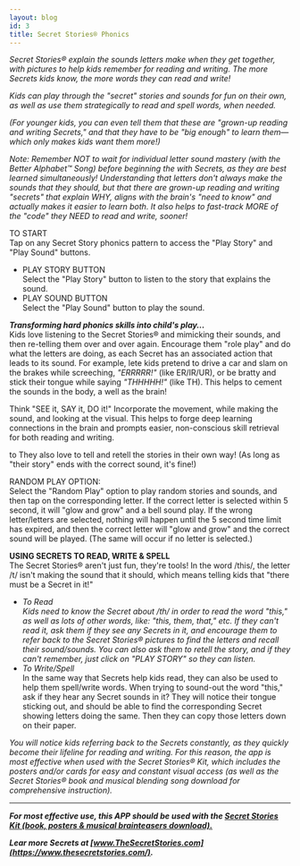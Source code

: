 ```yaml
---
layout: blog
id: 3
title: Secret Stories® Phonics
---
```

*Secret Stories® explain the sounds letters make when they get together, with pictures to help kids remember for reading and writing. The more Secrets kids know, the more words they can read and write!*  

*Kids can play through the "secret" stories and sounds for fun on their own, as well as use them strategically to read and spell words, when needed.*

*(For younger kids, you can even tell them that these are "grown-up reading and writing Secrets," and that they have to be "big enough" to learn them—which only makes kids want them more!)*

*Note: Remember NOT to wait for individual letter sound mastery (with the Better Alphabet™ Song) before beginning the with Secrets, as they are best learned simultaneously! Understanding that letters don't always make the sounds that they should, but that there are grown-up reading and writing "secrets" that explain WHY, aligns with the brain's "need to know" and actually makes it easier to learn both. It also helps to fast-track MORE of the "code" they NEED to read and write, sooner!*

TO START\
Tap on any Secret Story phonics pattern to access the "Play Story" and "Play Sound" buttons.

* PLAY STORY BUTTON\
  Select the "Play Story" button to listen to the story that explains the sound.  
* PLAY SOUND BUTTON\
  Select the "Play Sound" button to play the sound.

***Transforming hard phonics skills into child's play...***\
Kids love listening to the Secret Stories® and mimicking their sounds, and then re-telling them over and over again. Encourage them "role play" and do what the letters are doing, as each Secret has an associated action that leads to its sound. For example, lete kids pretend to drive a car and slam on the brakes while screeching, *"ERRRRR!"* (like ER/IR/UR), or be bratty and stick their tongue while saying *"THHHHH!"* (like TH). This helps to cement the sounds in the body, a well as the brain! 

Think "SEE it, SAY it, DO it!" Incorporate the movement, while making the sound, and looking at the visual. This helps to forge deep learning connections in the brain and prompts easier, non-conscious skill retrieval for both reading and writing.



to They also love to tell and retell the stories in their own way! (As long as "their story" ends with the correct sound, it's fine!) 

RANDOM PLAY OPTION:\
Select the "Random Play" option to play random stories and sounds, and then tap on the corresponding letter. If the correct letter is selected within 5 second, it will "glow and grow" and a bell sound play. If the wrong letter/letters are selected, nothing will happen until the 5 second time limit has expired, and then the correct letter will "glow and grow" and the correct sound will be played. (The same will occur if no letter is selected.)  

**USING SECRETS TO READ, WRITE & SPELL**\
The Secret Stories® aren't just fun, they're tools! In the word /this/, the letter /t/ isn't making the sound that it should, which means telling kids that "there must be a Secret in it!"

* *To Read*\
  *Kids need to know the Secret about /th/ in order to read the word "this," as well as lots of other words, like: "this, them, that," etc. If they can't read it, ask them if they see any Secrets in it, and encourage them to refer back to the Secret Stories® pictures to find the letters and recall their sound/sounds. You can also ask them to retell the story, and if they can't remember, just click on "PLAY STORY" so they can listen.*
* *To Write/Spell*\
  In the same way that Secrets help kids read, they can also be used to help them spell/write words. When trying to sound-out the word "this," ask if they hear any Secret sounds in it? They will notice their tongue sticking out, and should be able to find the corresponding Secret showing letters doing the same. Then they can copy those letters down on their paper.

*You will notice kids referring back to the Secrets constantly, as they quickly become their lifeline for reading and writing. For this reason, the app is most effective when used with the Secret Stories® Kit, which includes the posters and/or cards for easy and constant visual access (as well as the Secret Stories® book and musical blending song download for comprehensive instruction).*

- - -

***For most effective use, this APP should be used with the [Secret Stories Kit (book, posters & musical brainteasers download).](https://www.thesecretstories.com/buy/)***

***Lear more Secrets at [www.TheSecretStories.com](https://www.thesecretstories.com/).***